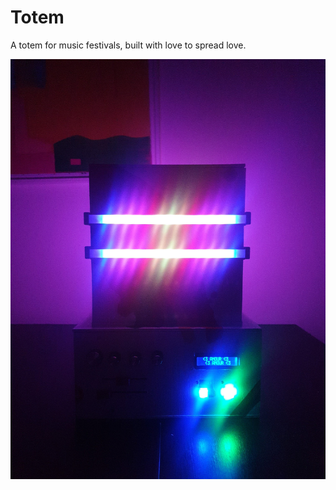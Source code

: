 # Totem

A totem for music festivals, built with love to spread love.

![The Totem running](images/03-running.jpg)
